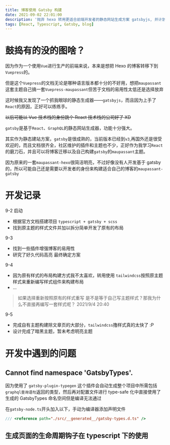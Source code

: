 ```yaml
---
title: 博客使用 Gatsby 构建
date: 2021-09-02 22:01:00
description: '抛弃 hexo 转用更适合前端开发者的静态网站生成方案 gatsbyjs, 并计划将原来的的 maupassant 主题开发基于 gatsby 的 maupassant 主题'
tags: [React, Typescript, Gatsby, blog]
---
```


# 鼓捣有的没的图啥？

因为作为一个使用`Vue`进行生产的前端来说，本来是想把 Hexo 的博客转移下到`Vuepress`的。

但是这个`Vuepress`的文档无论是哪种语言版本都十分的不好用，想把`maupassant`这套主题自己搞一套`Vuepress-maupassant`但苦于文档的易用性太低还是选择放弃

这时候我又发现了一个抓我眼球的静态生成器——`gatsbyjs`，而且因为上手了`React`的原因，正好可以练练手。

~~以后可能以 Vue 技术栈的身份跳个 React 技术栈的公司好了 XD~~

`gatsby`是基于`React`、`GraphQL`的静态网站生成器，功能十分强大。

其实作为静态建站方案，`gatsby`是很成熟的，当前版本已经到`v3`,再国外还是很受欢迎的，而且文档很齐全，社区维护的插件和主题也不少，正好作为我学习`React`的磨刀石，并且可以将博客迁移以及自己构建`gatsby`的`maupassant`主题。

因为原来的一套`maupassant-hexo`很简洁明亮，不过好像没有人开发基于 gatsby 的，所以可能自己还是需要以开发者的身份来构建适合自己的博客的`maupassant-gatsby`

# 开发记录

9-2 启动

- 根据官方文档搭建项目 `typescript + gatsby + scss`
- 找到原主题的样式文件并加以拆分简单开发了原有的布局

9-3

- 找到一些插件增强博客的易用性
- 研究了好久代码高亮 最终确定方案

9-4

- 因为原有样式的布局构建方式我不太喜欢，转用使用 `tailwindcss`按照原主题样式来重新编写样式组件来构建布局
- ...

> 如果选择重新按照原有的样式重写 是不是等于自己写主题样式？那我为什么不直接再编写一套样式呢？ 2021/9/4 20:40

9-5

- 完成自有主题构建除文章页的大部分，`tailwindcss`撸样式真的太快了 :P
- 设计完成了暗黑主题，暂未考虑明亮主题

# 开发中遇到的问题

## Cannot find namespace 'GatsbyTypes'.

因为使用了 `gatsby-plugin-typegen` 这个插件会自动生成整个项目中所需包括`graphql查询语句`返回的类型，然后再对配置文件进行 type-safe 化中直接使用了生成的 GatsbyTypes 命名空间但是编译无法通过

在`gatsby-node.ts`开头加入以下，手动为编译器添加声明文件

```ts
/// <reference path="./src/__generated__/gatsby-types.d.ts" />
```

## 生成页面的生命周期钩子在 typescript 下的使用
